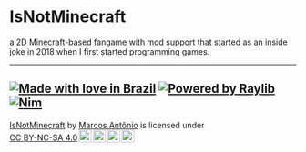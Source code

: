 # IsNotMinecraft
a 2D Minecraft-based fangame with mod support that started as an inside joke in 2018 when I first started programming games.

---
[![Made with love in Brazil](https://madewithlove.now.sh/br?heart=true&colorB=%235bdc38&template=for-the-badge)](https://madewithlove.vercel.app/)
[![Powered by Raylib](https://img.shields.io/badge/raylib-ffffff?style=for-the-badge&label=Powered%20by&link=http://www.raylib.com/)](http://www.raylib.com/)
[![Nim](https://img.shields.io/badge/nim-%23FFE953.svg?style=for-the-badge&logo=nim&logoColor=white)](https://nim-lang.org/)
---

<p xmlns:cc="http://creativecommons.org/ns#" xmlns:dct="http://purl.org/dc/terms/"><a property="dct:title" rel="cc:attributionURL" href="https://github.com/1MarcosDev/IsNotMinecraft">IsNotMinecraft</a> by <a rel="cc:attributionURL dct:creator" property="cc:attributionName" href="https://github.com/1MarcosDev">Marcos Antônio</a> is licensed under <a href="https://creativecommons.org/licenses/by-nc-sa/4.0/?ref=chooser-v1" target="_blank" rel="license noopener noreferrer" style="display:inline-block;">CC BY-NC-SA 4.0<img style="height:22px!important;margin-left:3px;vertical-align:text-bottom;" src="https://mirrors.creativecommons.org/presskit/icons/cc.svg?ref=chooser-v1" alt=""><img style="height:22px!important;margin-left:3px;vertical-align:text-bottom;" src="https://mirrors.creativecommons.org/presskit/icons/by.svg?ref=chooser-v1" alt=""><img style="height:22px!important;margin-left:3px;vertical-align:text-bottom;" src="https://mirrors.creativecommons.org/presskit/icons/nc.svg?ref=chooser-v1" alt=""><img style="height:22px!important;margin-left:3px;vertical-align:text-bottom;" src="https://mirrors.creativecommons.org/presskit/icons/sa.svg?ref=chooser-v1" alt=""></a></p>
